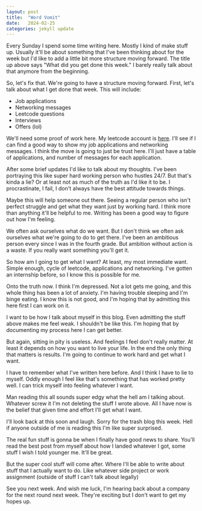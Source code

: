 ```yaml
---
layout: post
title:  "Word Vomit"
date:   2024-02-25
categories: jekyll update
---
```


Every Sunday I spend some time writing here. Mostly I kind of make
stuff up. Usually it'll be about something that I've been thinking
about for the week but I'd like to add a little bit more structure
moving forward. The title up above says "What did you get done this
week." I barely really talk about that anymore from the beginning.

So, let's fix that. We're going to have a structure moving forward.
First, let's talk about what I get done that week. This will include:
- Job applications
- Networking messages
- Leetcode questions
- Interviews
- Offers (lol)

We'll need some proof of work here. My leetcode account is
[here](https://leetcode.com/mustafa-tariqk/). I'll see if I can find
a good way to show my job applications and networking messages. I
think the move is going to just be trust here. I'll just have a table
of applications, and number of messages for each application.

After some brief updates I'd like to talk about my thoughts. I've
been portraying this like super hard working person who hustles 24/7.
But that's kinda a lie? Or at least not as much of the truth as I'd
like it to be. I procrastinate, I fail, I don't always have the best
attitude towards things.

Maybe this will help someone out there. Seeing a regular person who
isn't perfect struggle and get what they want just by working hard.
I think more than anything it'll be helpful to me. Writing has been
a good way to figure out how I'm feeling.

We often ask ourselves what do we want. But I don't think we often
ask ourselves what we're going to do to get there. I've been an
ambitious person every since I was in the fourth grade. But ambition
without action is a waste. If you really want something you'll get
it.

So how am I going to get what I want? At least, my most immediate
want. Simple enough, cycle of leetcode, applications and networking.
I've gotten an internship before, so I know this is possible for me.

Onto the truth now. I think I'm depressed. Not a lot gets me going,
and this whole thing has been a lot of anxiety. I'm having trouble
sleeping and I'm binge eating. I know this is not good, and I'm
hoping that by admitting this here first I can work on it.

I want to be how I talk about myself in this blog. Even admitting
the stuff above makes me feel weak. I shouldn't be like this. I'm
hoping that by documenting my process here I can get better.

But again, sitting in pity is useless. And feelings I feel don't
really matter. At least it depends on how you want to live your life.
In the end the only thing that matters is results. I'm going to
continue to work hard and get what I want.

I have to remember what I've written here before. And I think I have
to lie to myself. Oddly enough I feel like that's something that has
worked pretty well. I can trick myself into feeling whatever I want.

Man reading this all sounds super edgy what the hell am I talking
about. Whatever screw it I'm not deleting the stuff I wrote above.
All I have now is the belief that given time and effort I'll get
what I want.

I'll look back at this soon and laugh. Sorry for the trash blog this
week. Hell if anyone outside of me is reading this I'm like super
surprised.

The real fun stuff is gonna be when I finally have good news to
share. You'll read the best post from myself about how I landed
whatever I got, some stuff I wish I told younger me. It'll be great.

But the super cool stuff will come after. Where I'll be able to write
about stuff that I actually want to do. Like whatever side project or
work assignment (outside of stuff I can't talk about legally)

See you next week. And wish me luck, I'm hearing back about a company
for the next round next week. They're exciting but I don't want to
get my hopes up.

